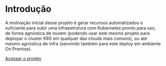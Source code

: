 # Introdução

A motivação inicial desse projeto é gerar recursos automatizados o suficiente para subir uma infraestrutura com Kubernetes pronto para uso, de forma agnóstica de nuvem (podendo usar este mesmo projeto para deployar o cluster K8S em qualquer das clouds mais comuns), ou até mesmo agnóstica de infra (senvindo também para este deploy em ambiente On Premise).

[Acessar o projeto](https://github.com/VitoUtopico/iac-para-kubernetes)